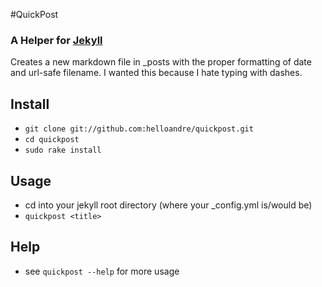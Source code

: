 #QuickPost

### A Helper for [Jekyll](https://github.com/mojombo/jekyll)

Creates a new markdown file in _posts with the proper formatting of date and url-safe filename. I wanted this because I hate typing with dashes.

## Install

 * `git clone git://github.com:helloandre/quickpost.git`
 * `cd quickpost`
 * `sudo rake install`

## Usage

 * cd into your jekyll root directory (where your _config.yml is/would be)
 * `quickpost <title>`

## Help

 * see `quickpost --help` for more usage
